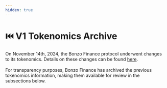 ```yaml
---
hidden: true
---
```


# ⏮️ V1 Tokenomics Archive

On November 14th, 2024, the Bonzo Finance protocol underwent changes to its tokenomics. Details on these changes can be found [here](https://bonzo.finance/blog/empowering-the-bonzo-community-updated-usdbonzo-tokenomics-bonzo-points-and-pre-tge-nft-sale).\
\
For transparency purposes, Bonzo Finance has archived the previous tokenomics information, making them available for review in the subsections below.

